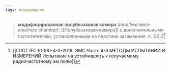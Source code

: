 ```yaml
---
tags: определение
---
```

>**модифицированная полубезэховая камера** (modified semi-anechoic chamber): [[Полубезэховая камера]] с дополнительными поглотителями, установленными на пластине заземления.
>п. 3.2.3[^1]

[^1]:[[ГОСТ IEC 61000-4-3-2016. ЭМС Часть 4-3 МЕТОДЫ ИСПЫТАНИЙ И ИЗМЕРЕНИЙ Испытание на устойчивость к излучаемому радиочастотному эм полю]]